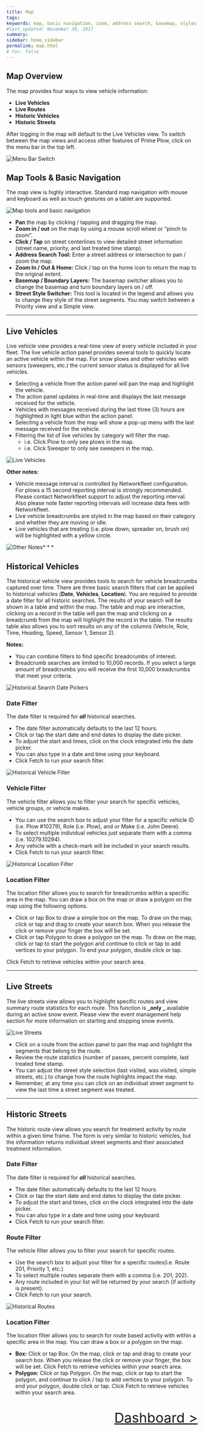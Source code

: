 ```yaml
---
title: Map
tags:
keywords: map, basic navigation, zoom, address search, basemap, styles, vehicles, filters
#last_updated: November 30, 2017
summary:
sidebar: home_sidebar
permalink: map.html
# toc: false
---
```


## Map Overview

The map provides four ways to view vehicle information:
* **Live Vehicles**
* **Live Routes**
* **Historic Vehicles**
* **Historic Streets**

After logging in the map will default to the Live Vehicles view. To switch between the map views and access other features of Prime Plow, click on the menu bar in the top left.

![Menu Bar Switch](/images/img/menu-bar-switch03.gif)

## Map Tools & Basic Navigation

The map view is highly interactive. Standard map navigation with mouse and keyboard as well as touch gestures on a tablet are supported.

![Map tools and basic navigation](/images/img/maptools-basicnav.png)
* **Pan** the map by clicking / tapping and dragging the map.
* **Zoom in / out** on the map by using a mouse scroll wheel or “pinch to zoom”.
* **Click / Tap** on street centerlines to view detailed street information (street name, priority, and last treated time stamp).
* **Address Search Tool:** Enter a street address or intersection to pan / zoom the map.
* **Zoom In / Out & Home:** Click / tap on the home icon to return the map to the original extent.
* **Basemap / Boundary Layers:** The basemap switcher allows you to change the basemap and turn boundary layers on / off.
* **Street Style Switcher:** This tool is located in the legend and allows you to change they style of the street segments. You may switch between a Priority view and a Simple view.

* * *

## Live Vehicles

Live vehicle view provides a real-time view of every vehicle included in your fleet. The live vehicle action panel provides several tools to quickly locate an active vehicle within the map. For snow plows and other vehicles with sensors (sweepers, etc.) the current sensor status is displayed for all live vehicles.

* Selecting a vehicle from the action panel will pan the map and highlight the vehicle.
* The action panel updates in real-time and displays the last message received for the vehicle.
* Vehicles with messages received during the last three (3) hours are highlighted in light blue within the action panel.
* Selecting a vehicle from the map will show a pop-up menu with the last message received for the vehicle.
* Filtering the list of live vehicles by category will filter the map.
    * i.e. Click Plow to only see plows in the map.
    * i.e. Click Sweeper to only see sweepers in the map.

![Live Vehicles](/images/img/livevehicles.png)

**Other notes:**

* Vehicle message interval is controlled by Networkfleet configuration. For plows a 15 second reporting interval is strongly recommended. Please contact Networkfleet support to adjust the reporting interval. Also please note faster reporting intervals will increase data fees with Networkfleet.
* Live vehicle breadcrumbs are styled in the map based on their category and whether they are moving or idle.
* Live vehicles that are treating (i.e. plow down, spreader on, brush on) will be highlighted with a yellow circle.

![Other Notes](/images/img/other-notes.png)* * *

## Historical Vehicles

The historical vehicle view provides tools to search for vehicle breadcrumbs captured over time. There are three basic search filters that can be applied to historical vehicles (**Date**, **Vehicles**, **Location**). You are required to provide a date filter for all historic searches. The results of your search will be shown in a table and within the map. The table and map are interactive, clicking on a record in the table will pan the map and clicking on a breadcrumb from the map will highlight the record in the table. The results table also allows you to sort results on any of the columns (Vehicle, Role, Time, Heading, Speed, Sensor 1, Sensor 2).

**Notes:**
* You can combine filters to find specific breadcrumbs of interest.
* Breadcrumb searches are limited to 10,000 records. If you select a large amount of breadcrumbs you will receive the first 10,000 breadcrumbs that meet your criteria.

![Historical Search Date Pickers](/images/img/historical_search_date_pickers.gif)

### Date Filter
The date filter is required for **_all_** historical searches.
* The date filter automatically defaults to the last 12 hours.
* Click or tap the start date and end dates to display the date picker.  
* To adjust the start and times, click on the clock integrated into the date picker.
* You can also type in a date and time using your keyboard.
* Click Fetch to run your search filter.

![Historical Vehicle Filter](/images/img/historical_vehicle_filter02.gif)

### Vehicle Filter
The vehicle filter allows you to filter your search for specific vehicles, vehicle groups, or vehicle makes.
* You can use the search box to adjust your filter for a specific vehicle ID (i.e. Plow #10279), Role (i.e. Plow), and or Make (i.e. John Deere).
* To select multiple individual vehicles just separate them with a comma (i.e. 10279.10294).
* Any vehicle with a check-mark will be included in your search results.
* Click Fetch to run your search filter.

![Historical Location Filter](/images/img/historical_locationfilter_01.gif)

### Location Filter
The location filter allows you to search for breadcrumbs within a specific area in the map. You can draw a box on the map or draw a polygon on the map using the following options.

* Click or tap Box to draw a simple box on the map. To draw on the map, click or tap and drag to create your search box. When you release the click or remove your finger the box will be set.
* Click or tap Polygon to draw a polygon on the map. To draw on the map, click or tap to start the polygon and continue to click or tap to add vertices to your polygon. To end your polygon, double click or tap.

Click Fetch to retrieve vehicles within your search area.

* * *

## Live Streets

The live streets view allows you to highlight specific routes and view summary route statistics for each route. This function is **_only _** available during an active snow event. Please view the event management help section for more information on starting and stopping snow events.

![Live Streets](/images/img/livestreets.png)

* Click on a route from the action panel to pan the map and highlight the segments that belong to the route.
* Review the route statistics (number of passes, percent complete, last treated time stamp.
* You can adjust the street style selection (last visited, was visited, simple streets, etc.) to change how the route highlights impact the map.
* Remember, at any time you can click on an individual street segment to view the last time a street segment was treated.

* * *

## Historic Streets

The historic route view allows you search for treatment activity by route within a given time frame. The form is very similar to historic vehicles, but the information returns individual street segments and their associated treatment information.

### Date Filter
The date filter is required for **_all_** historical searches.
* The date filter automatically defaults to the last 12 hours.
* Click or tap the start date and end dates to display the date picker.  
* To adjust the start and times, click on the clock integrated into the date picker.
* You can also type in a date and time using your keyboard.
* Click Fetch to run your search filter.

### Route Filter
The vehicle filter allows you to filter your search for specific routes.
* Use the search box to adjust your filter for a specific routes(i.e. Route 201, Priority 1, etc.)
* To select multiple routes separate them with a comma (i.e. 201, 202).
* Any route included in your list will be returned by your search (if activity is present).
* Click Fetch to run your search.

![Historical Routes](/images/img/historical_routes.gif)

### Location Filter
The location filter allows you to search for route based activity with within a specific area in the map. You can draw a box or a polygon on the map.

* **Box:** Click or tap Box. On the map, click or tap and drag to create your search box. When you release the click or remove your finger, the box will be set. Click Fetch to retrieve vehicles within your search area.
* **Polygon:** Click or tap Polygon. On the map, click or tap to start the polygon, and continue to click / tap to add vertices to your polygon. To end your polygon, double click or tap. Click Fetch to retrieve vehicles within your search area.


<div style="text-align: right">
<a href="dashboard.html"><p style="font-size:36px;">Dashboard > </p></a>
</div>
